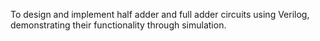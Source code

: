 To design and implement half adder and full adder circuits using Verilog, demonstrating their functionality through simulation.
